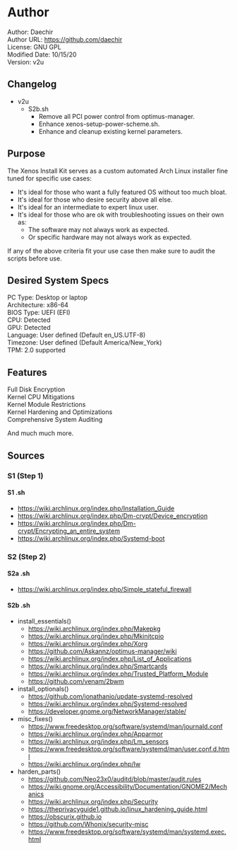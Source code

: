 # Author
Author: Daechir <br/>
Author URL: https://github.com/daechir <br/>
License: GNU GPL <br/>
Modified Date: 10/15/20 <br/>
Version: v2u


## Changelog
+ v2u
  * S2b.sh
    + Remove all PCI power control from optimus-manager.
    + Enhance xenos-setup-power-scheme.sh.
    + Enhance and cleanup existing kernel parameters.


## Purpose
The Xenos Install Kit serves as a custom automated Arch Linux installer fine tuned for specific use cases:
+ It's ideal for those who want a fully featured OS without too much bloat.
+ It's ideal for those who desire security above all else.
+ It's ideal for an intermediate to expert linux user.
+ It's ideal for those who are ok with troubleshooting issues on their own as:
  * The software may not always work as expected.
  * Or specific hardware may not always work as expected.

If any of the above criteria fit your use case then make sure to audit the scripts before use.


## Desired System Specs
PC Type: Desktop or laptop <br/>
Architecture: x86-64 <br/>
BIOS Type: UEFI (EFI) <br/>
CPU: Detected <br/>
GPU: Detected <br/>
Language: User defined (Default en_US.UTF-8) <br/>
Timezone: User defined (Default America/New_York) <br/>
TPM: 2.0 supported


## Features
Full Disk Encryption <br/>
Kernel CPU Mitigations <br/>
Kernel Module Restrictions <br/>
Kernel Hardening and Optimizations <br/>
Comprehensive System Auditing <br/>

And much much more.


## Sources
### S1 (Step 1)
#### S1 .sh
+ https://wiki.archlinux.org/index.php/Installation_Guide
+ https://wiki.archlinux.org/index.php/Dm-crypt/Device_encryption
+ https://wiki.archlinux.org/index.php/Dm-crypt/Encrypting_an_entire_system
+ https://wiki.archlinux.org/index.php/Systemd-boot
### S2 (Step 2)
#### S2a .sh
+ https://wiki.archlinux.org/index.php/Simple_stateful_firewall
#### S2b .sh
+ install_essentials()
  * https://wiki.archlinux.org/index.php/Makepkg
  * https://wiki.archlinux.org/index.php/Mkinitcpio
  * https://wiki.archlinux.org/index.php/Xorg
  * https://github.com/Askannz/optimus-manager/wiki
  * https://wiki.archlinux.org/index.php/List_of_Applications
  * https://wiki.archlinux.org/index.php/Smartcards
  * https://wiki.archlinux.org/index.php/Trusted_Platform_Module
  * https://github.com/venam/2bwm
+ install_optionals()
  * https://github.com/jonathanio/update-systemd-resolved
  * https://wiki.archlinux.org/index.php/Systemd-resolved
  * https://developer.gnome.org/NetworkManager/stable/
+ misc_fixes()
  * https://www.freedesktop.org/software/systemd/man/journald.conf
  * https://wiki.archlinux.org/index.php/Apparmor
  * https://wiki.archlinux.org/index.php/Lm_sensors
  * https://www.freedesktop.org/software/systemd/man/user.conf.d.html
  * https://wiki.archlinux.org/index.php/Iw
+ harden_parts()
  * https://github.com/Neo23x0/auditd/blob/master/audit.rules
  * https://wiki.gnome.org/Accessibility/Documentation/GNOME2/Mechanics
  * https://wiki.archlinux.org/index.php/Security
  * https://theprivacyguide1.github.io/linux_hardening_guide.html
  * https://obscurix.github.io
  * https://github.com/Whonix/security-misc
  * https://www.freedesktop.org/software/systemd/man/systemd.exec.html

